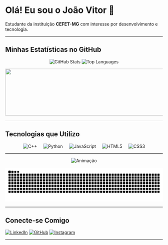 # Olá! Eu sou o João Vitor 👋

Estudante da instituição **CEFET-MG** com interesse por desenvolvimento e tecnologia.

---

## Minhas Estatísticas no GitHub

<p align="center">
  <img src="https://github-readme-stats.vercel.app/api?username=joaovitor1-mg&hide_title=false&hide_rank=false&show_icons=true&include_all_commits=true&count_private=true&disable_animations=false&theme=dracula&locale=en&hide_border=true" height="150" width="400" alt="GitHub Stats" />
  <img src="https://github-readme-stats.vercel.app/api/top-langs?username=joaovitor1-mg&locale=en&hide_title=false&layout=compact&langs_count=6&theme=dracula&hide_border=true" height="150" width="400" alt="Top Languages" />
</p>

<p align="center">
  <img src="https://github-readme-streak-stats.herokuapp.com/?user=joaovitor1-mg&theme=dracula&hide_border=true" height="150" width="1000" />
</p>

---

## Tecnologias que Utilizo

<p align="center">
  <img src="https://cdn.jsdelivr.net/gh/devicons/devicon/icons/cplusplus/cplusplus-original.svg" height="40" alt="C++" />
  <img width="12" />
  <img src="https://cdn.jsdelivr.net/gh/devicons/devicon/icons/python/python-original.svg" height="40" alt="Python" />
  <img width="12" />
  <img src="https://cdn.jsdelivr.net/gh/devicons/devicon/icons/javascript/javascript-original.svg" height="40" alt="JavaScript" />
  <img width="12" />
  <img src="https://cdn.jsdelivr.net/gh/devicons/devicon/icons/html5/html5-original.svg" height="40" alt="HTML5" />
  <img width="12" />
  <img src="https://cdn.jsdelivr.net/gh/devicons/devicon/icons/css3/css3-original.svg" height="40" alt="CSS3" />
</p>

---

<p align="center">
  <img height="160" src="https://imgs.search.brave.com/ExMtkRC0nlc_3CrJ7V0Po22TxB6hJiEZ9OrMYAzymT8/rs:fit:860:0:0:0/g:ce/aHR0cHM6Ly9naWZk/Yi5jb20vaW1hZ2Vz/L2hpZ2gvaWNoaWdv/LWt1cm9zYWtpLXNo/aW5pZ2FtaS1hbmdy/eS1ibGVhY2gtYW5p/bWUteWhnb2NjMHdi/OWxuaHdhZS5naWY.gif" alt="Animação" />
</p>

<p align="center">
  <picture>
    <source media="(prefers-color-scheme: dark )" srcset="https://raw.githubusercontent.com/joaovitor1-mg/joaovitor1-mg/output/github-snake-dark.svg" />
    <source media="(prefers-color-scheme: light )" srcset="https://raw.githubusercontent.com/joaovitor1-mg/joaovitor1-mg/output/github-snake.svg" />
    <img alt="Snake animation" src="https://raw.githubusercontent.com/joaovitor1-mg/joaovitor1-mg/output/github-snake.svg" />
  </picture>
</p>

---

## Conecte-se Comigo

[![LinkedIn](https://img.shields.io/badge/LinkedIn-0077B5?style=for-the-badge&logo=linkedin&logoColor=white)](https://www.linkedin.com/in/jo%C3%A3o-vitor-martinelli-gomes-7953b637a)
[![GitHub](https://img.shields.io/badge/GitHub-100000?style=for-the-badge&logo=github&logoColor=white)](https://github.com/joaovitor1-mg)
[![Instagram](https://img.shields.io/badge/Instagram-E4405F?style=for-the-badge&logo=instagram&logoColor=white)](https://www.instagram.com/joaomartineelli/)

---



